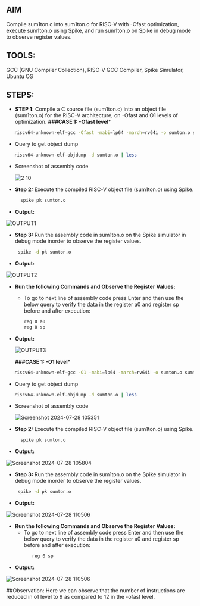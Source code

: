 ## AIM

Compile sum1ton.c into sum1ton.o for RISC-V with -Ofast optimization, execute sum1ton.o using Spike, and run sum1ton.o on Spike in debug mode to observe register values.

## TOOLS:

GCC (GNU Compiler Collection), RISC-V GCC Compiler, Spike Simulator, Ubuntu OS

## STEPS:

- **STEP 1:** Compile a C source file (sum1ton.c) into an object file (sum1ton.o) for the RISC-V architecture, on -Ofast and O1 levels of optimization.
  **###CASE 1: -Ofast level***
 ```bash
    riscv64-unknown-elf-gcc -Ofast -mabi=lp64 -march=rv64i -o sumton.o sumton.c
 ```

 - Query to get object dump
 ```bash
    riscv64-unknown-elf-objdump -d sumton.o | less
 ```
- Screenshot of assembly code
 
  ![2 10](https://github.com/user-attachments/assets/6d0da0aa-bcb3-41af-819f-621fa7ee2d38)

- **Step 2:** Execute the compiled RISC-V object file (sum1ton.o) using Spike.
  ```bash
    spike pk sumton.o
  ```
- **Output:**
  
 ![OUTPUT1](https://github.com/user-attachments/assets/5674491f-8685-4c44-8df7-4cac1321d6a2)

- **Step 3:** Run the assembly code in sum1ton.o on the Spike simulator in debug mode inorder to observe the register values.
   ```bash
    spike -d pk sumton.o
    ```
- **Output:**

 ![OUTPUT2](https://github.com/user-attachments/assets/34665bb1-aea4-4e5f-8866-0446033972a3)

- **Run the following Commands and Observe the Register Values:**
  - To go to next line of assembly code press Enter and then use the below query to verify the data in the register a0 and register sp before and after execution:
    ```bash
    reg 0 a0
    reg 0 sp
    ```
- **Output:**
   
    ![OUTPUT3](https://github.com/user-attachments/assets/0ff08437-858f-4869-a317-29027455960f)

  **###CASE 1: -O1 level***
 ```bash
    riscv64-unknown-elf-gcc -O1 -mabi=lp64 -march=rv64i -o sumton.o sumton.c
 ```

 - Query to get object dump
 ```bash
    riscv64-unknown-elf-objdump -d sumton.o | less
 ```
- Screenshot of assembly code
 
  ![Screenshot 2024-07-28 105351](https://github.com/user-attachments/assets/80bebee1-4e6b-469a-838d-2bc3638bacd6)

- **Step 2:** Execute the compiled RISC-V object file (sum1ton.o) using Spike.
  ```bash
    spike pk sumton.o
  ```
- **Output:**
  
![Screenshot 2024-07-28 105804](https://github.com/user-attachments/assets/62d60dcc-3af9-4051-a384-589b01c8b403)

- **Step 3:** Run the assembly code in sum1ton.o on the Spike simulator in debug mode inorder to observe the register values.
   ```bash
    spike -d pk sumton.o
    ```
- **Output:**

![Screenshot 2024-07-28 110506](https://github.com/user-attachments/assets/c0dae508-f6f4-4f56-98e7-789ad0d1ac48)

- **Run the following Commands and Observe the Register Values:**
  - To go to next line of assembly code press Enter and then use the below query to verify the data in the register a0 and register sp before and after execution:
    ```bash
       reg 0 sp
    ```
- **Output:**
   
![Screenshot 2024-07-28 110506](https://github.com/user-attachments/assets/c0dae508-f6f4-4f56-98e7-789ad0d1ac48)

##Observation: Here we can observe that the number of instructions are reduced in o1 level to 9 as compared to 12 in the -ofast level.


